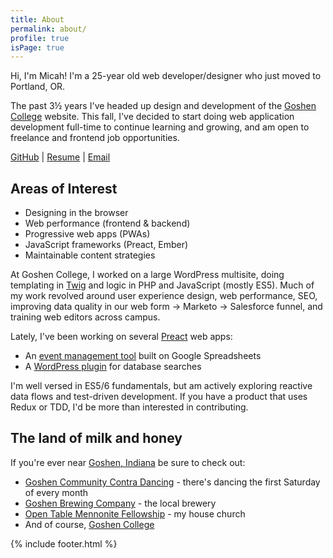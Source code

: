 ```yaml
---
title: About
permalink: about/
profile: true
isPage: true
---
```


Hi, I'm Micah! I'm a 25-year old web developer/designer who just moved to Portland, OR.

The past 3½ years I've headed up design and development of the [Goshen College](https://www.goshen.edu) website. This fall, I've decided to start doing web application development full-time to continue learning and growing, and am open to freelance and frontend job opportunities.

[GitHub](https://github.com/pranksinatra) \| [Resume](https://docs.google.com/document/d/19wP6RUDFFPKg1mYMpLAb-sbr_EOID3YKdXxg4qGOvq8) \| [Email](mailto:micah.millereshleman@gmail.com)

## Areas of Interest

- Designing in the browser
- Web performance (frontend & backend)
- Progressive web apps (PWAs)
- JavaScript frameworks (Preact, Ember)
- Maintainable content strategies

At Goshen College, I worked on a large WordPress multisite, doing templating in [Twig](https://twig.symfony.com/) and logic in PHP and JavaScript (mostly ES5). Much of my work revolved around user experience design, web performance, SEO, improving data quality in our web form → Marketo → Salesforce funnel, and training web editors across campus.

Lately, I've been working on several [Preact](https://preactjs.com/) web apps:

- An [event management tool](https://github.com/pranksinatra/homecoming-preact) built on Google Spreadsheets
- A [WordPress plugin](https://github.com/pranksinatra/network-database-search) for database searches

I'm well versed in ES5/6 fundamentals, but am actively exploring reactive data flows and test-driven development. If you have a product that uses Redux or TDD, I'd be more than interested in contributing.

## The land of milk and honey

If you're ever near [Goshen, Indiana](https://goo.gl/maps/7C2mekv84TN2) be sure to check out:

- [Goshen Community Contra Dancing](http://godancing.org) - there's dancing the first Saturday of every month
- [Goshen Brewing Company](http://goshenbrewing.com/) - the local brewery
- [Open Table Mennonite Fellowship](http://www.opentablemennonite.org/) - my house church
- And of course, [Goshen College](https://www.goshen.edu)

{% include footer.html %}